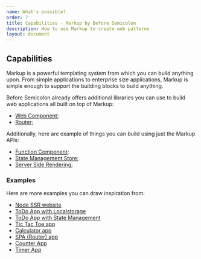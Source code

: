 ```yaml
---
name: What's possible?
order: 7
title: Capabilities - Markup by Before Semicolon
description: How to use Markup to create web patterns
layout: document
---
```


## Capabilities

Markup is a powerful templating system from which you can build anything upon. From simple applications to enterprise size applications, Markup is simple enough to support the building blocks to build anything.

Before Semicolon already offers additional libraries you can use to build web applications all built on top of Markup:

-   [Web Component](./web-component.md);
-   [Router](./router.md);

Additionally, here are example of things you can build using just the Markup APIs:

-   [Function Component](./function-component.md);
-   [State Management Store](./state-store.md);
-   [Server Side Rendering](./server-side-rendering.md);

### Examples

Here are more examples you can draw inspiration from:

-   [Node SSR website](https://stackblitz.com/edit/stackblitz-starters-a6rvq7)
-   [ToDo App with Localstorage](https://codepen.io/beforesemicolon/pen/BaXJxwx?editors=0010)
-   [ToDo App with State Management](https://stackblitz.com/edit/web-platform-lvonxr)
-   [Tic Tac Toe app](https://codepen.io/beforesemicolon/pen/eYqyreO?editors=0010)
-   [Calculator app](https://codepen.io/beforesemicolon/pen/abeEGMB)
-   [SPA (Router) app](https://stackblitz.com/edit/vitejs-vite-4jvsfp?file=index.html)
-   [Counter App](https://stackblitz.com/edit/web-platform-ixypdh)
-   [Timer App](https://codepen.io/beforesemicolon/pen/yLQzQZV)
